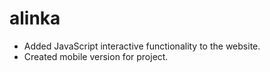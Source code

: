 # alinka

- Added JavaScript interactive functionality to the website.
- Created mobile version for project.
